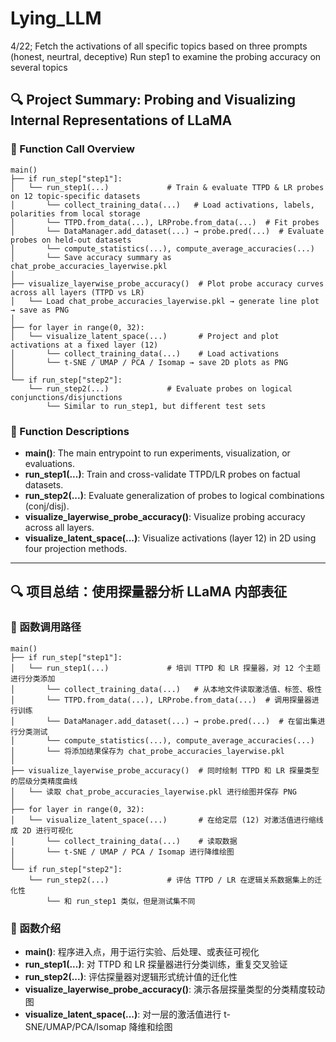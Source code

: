 # Lying_LLM

4/22;
Fetch the activations of all specific topics based on three prompts (honest, neurtral, deceptive)
Run step1 to examine the probing accuracy on several topics
## 🔍 Project Summary: Probing and Visualizing Internal Representations of LLaMA

### 🔗 Function Call Overview

```text
main()
├── if run_step["step1"]:
│   └── run_step1(...)             # Train & evaluate TTPD & LR probes on 12 topic-specific datasets
│       └── collect_training_data(...)   # Load activations, labels, polarities from local storage
│       └── TTPD.from_data(...), LRProbe.from_data(...)  # Fit probes
│       └── DataManager.add_dataset(...) → probe.pred(...)  # Evaluate probes on held-out datasets
│       └── compute_statistics(...), compute_average_accuracies(...)
│       └── Save accuracy summary as chat_probe_accuracies_layerwise.pkl
│
├── visualize_layerwise_probe_accuracy()  # Plot probe accuracy curves across all layers (TTPD vs LR)
│   └── Load chat_probe_accuracies_layerwise.pkl → generate line plot → save as PNG
│
├── for layer in range(0, 32):
│   └── visualize_latent_space(...)       # Project and plot activations at a fixed layer (12)
│       └── collect_training_data(...)    # Load activations
│       └── t-SNE / UMAP / PCA / Isomap → save 2D plots as PNG
│
└── if run_step["step2"]:
    └── run_step2(...)             # Evaluate probes on logical conjunctions/disjunctions
        └── Similar to run_step1, but different test sets
```


### 📌 Function Descriptions

- **main()**: The main entrypoint to run experiments, visualization, or evaluations.
- **run_step1(...)**: Train and cross-validate TTPD/LR probes on factual datasets.
- **run_step2(...)**: Evaluate generalization of probes to logical combinations (conj/disj).
- **visualize_layerwise_probe_accuracy()**: Visualize probing accuracy across all layers.
- **visualize_latent_space(...)**: Visualize activations (layer 12) in 2D using four projection methods.

---

## 🔍 项目总结：使用探量器分析 LLaMA 内部表征

### 🔗 函数调用路径

```text
main()
├── if run_step["step1"]:
│   └── run_step1(...)             # 培训 TTPD 和 LR 探量器，对 12 个主题进行分类添加
│       └── collect_training_data(...)   # 从本地文件读取激活值、标签、极性
│       └── TTPD.from_data(...), LRProbe.from_data(...)  # 调用探量器进行训练
│       └── DataManager.add_dataset(...) → probe.pred(...)  # 在留出集进行分类测试
│       └── compute_statistics(...), compute_average_accuracies(...)
│       └── 将添加结果保存为 chat_probe_accuracies_layerwise.pkl
│
├── visualize_layerwise_probe_accuracy()  # 同时绘制 TTPD 和 LR 探量类型的层级分类精度曲线
│   └── 读取 chat_probe_accuracies_layerwise.pkl 进行绘图并保存 PNG
│
├── for layer in range(0, 32):
│   └── visualize_latent_space(...)       # 在给定层 (12) 对激活值进行缩线成 2D 进行可视化
│       └── collect_training_data(...)    # 读取数据
│       └── t-SNE / UMAP / PCA / Isomap 进行降维绘图
│
└── if run_step["step2"]:
    └── run_step2(...)             # 评估 TTPD / LR 在逻辑关系数据集上的迁化性
        └── 和 run_step1 类似，但是测试集不同
```


### 📌 函数介绍

- **main()**: 程序进入点，用于运行实验、后处理、或表征可视化
- **run_step1(...)**: 对 TTPD 和 LR 探量器进行分类训练，重复交叉验证
- **run_step2(...)**: 评估探量器对逻辑形式统计值的迁化性
- **visualize_layerwise_probe_accuracy()**: 演示各层探量类型的分类精度较动图
- **visualize_latent_space(...)**: 对一层的激活值进行 t-SNE/UMAP/PCA/Isomap 降维和绘图


